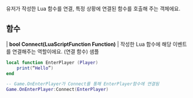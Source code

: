유저가 작성한 Lua 함수를 연결, 특정 상황에 연결된 함수를 호출해 주는 객체에요. 
## **함수**



| **bool Connect(LuaScriptFunction Function)** |
작성한 Lua 함수에 해당 이벤트를 연결해주는 역할이에요. (연결 함수) 
샘플 

```lua
local function EnterPlayer (Player)
	print(“Hello”)
end

-- Game.OnEnterPlayer가 Connect를 통해 EnterPlayer함수에 연결됨
Game.OnEnterPlayer:Connect(EnterPlayer)	 
```
